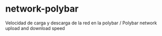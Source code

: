 # network-polybar
Velocidad de carga y descarga de la red en la polybar / Polybar network upload and download speed
